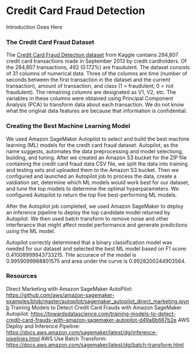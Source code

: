 # Credit Card Fraud Detection

Introduction Goes Here

### The Credit Card Fraud Dataset

The [Credit Card Fraud Detection dataset](https://www.kaggle.com/mlg-ulb/creditcardfraud) from Kaggle contains 284,807 credit card transactions made in September 2013 by credit cardholders.  Of the 284,807 transactions, 492 (0.172%) are fraudulent.  The dataset consists of 31 columns of numerical data.  Three of the columns are time (number of seconds between the first transaction in the dataset and the current transaction), amount of transaction, and class (1 = fraudulent; 0 = not fraudulent).  The remaining columns are designated as V1, V2, etc.  The variables in these columns were obtained using Principal Component Analysis (PCA) to transform data about each transaction.  We do not know what the original data features are because that information is confidential.

### Creating the Best Machine Learning Model

We used Amazon SageMaker Autopilot to select and build the best machine learning (ML) models for the credit card fraud dataset.  Autopilot, as the name suggests, automates the data preprocessing and model selectiong, building, and tuning.  After we created an Amazon S3 bucket for the ZIP file containing the credit card fraud data CSV file, we split the data into training and testing sets and uploaded them to the Amazon S3 bucket.  Then we configured and launched an Autopilot job to process the data, create a valdiation set, determine which ML  models would work best for our dataset, and tune the top models to determine the optimal hyperparameters.  We configured Autopilot to return the top five best-performing ML models. 

After the Autopilot job completed, we used Amazon SageMaker to deploy an inference pipeline to deploy the top candidate model returned by Autopilot.  We then used batch transform to remove noise and other interferance that might affect model performance and generate predictions using the ML model.

Autopilot correctly determined that a binary classification model was needed for our dataset and selected the best ML model based on F1 score: 0.41008999943733215.  THe accurace of the model is 0.9959099888801575 and area under the curve is 0.9928200244903564.


### Resources
Direct Marketing with Amazon SageMaker AutoPilot: https://github.com/aws/amazon-sagemaker-examples/blob/master/autopilot/sagemaker_autopilot_direct_marketing.ipynb
Training Models to Detect Credit Card Frauds with Amazon SageMaker Autopilot:  https://towardsdatascience.com/training-models-to-detect-credit-card-frauds-with-amazon-sagemaker-autopilot-d49a6b667b2e
AWS Deploy and Inference Pipeline: https://docs.aws.amazon.com/sagemaker/latest/dg/inference-pipelines.html
AWS Use Batch Transform: https://docs.aws.amazon.com/sagemaker/latest/dg/batch-transform.html
